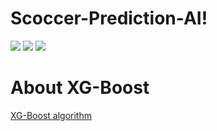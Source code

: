 





# Scoccer-Prediction-AI!


<img src="https://user-images.githubusercontent.com/58718316/166460558-3ec89723-6c15-4220-af2f-424b6fef5654.jpeg">
<img src="https://user-images.githubusercontent.com/58718316/166460567-12b15eee-01da-473a-9994-25d05c61cb33.jpeg">
<img src="https://user-images.githubusercontent.com/58718316/166460570-35cee5e0-eb32-4e43-bba6-c7d691b93144.jpeg">





# About XG-Boost

<a href="https://www.edureka.co/blog/boosting-machine-learning/">XG-Boost algorithm</a>
